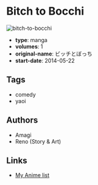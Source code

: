 # Bitch to Bocchi

![bitch-to-bocchi](https://cdn.myanimelist.net/images/manga/1/136775.jpg)

-   **type**: manga
-   **volumes**: 1
-   **original-name**: ビッチとぼっち
-   **start-date**: 2014-05-22

## Tags

-   comedy
-   yaoi

## Authors

-   Amagi
-   Reno (Story & Art)

## Links

-   [My Anime list](https://myanimelist.net/manga/79083/Bitch_to_Bocchi)
